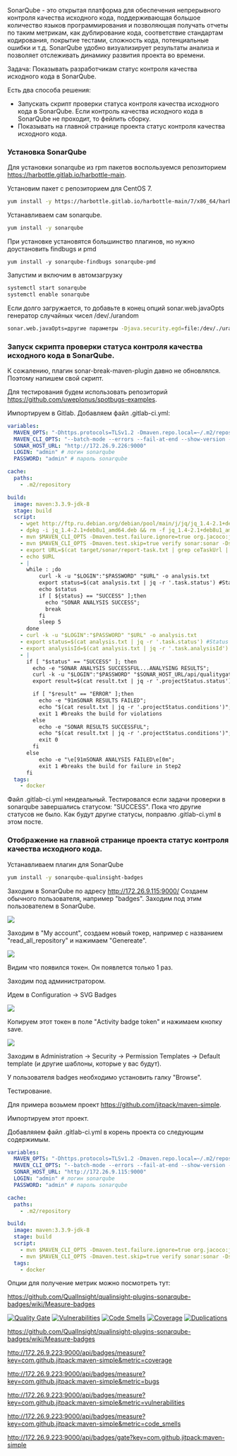 SonarQube - это открытая платформа для обеспечения непрерывного контроля качества исходного кода, поддерживающая большое количество языков программирования и позволяющая получать отчеты по таким метрикам, как дублирование кода, соответствие стандартам кодирования, покрытие тестами, сложность кода, потенциальные ошибки и т.д. SonarQube удобно визуализирует результаты анализа и позволяет отслеживать динамику развития проекта во времени.

Задача: Показывать разработчикам статус контроля качества исходного кода в SonarQube.

Есть два способа решения:

- Запускать скрипт проверки статуса контроля качества исходного кода в SonarQube. Если контроль качества исходного кода в SonarQube не проходит, то фейлить сборку.
- Показывать на главной странице проекта статус контроля качества исходного кода.


### Установка SonarQube

Для установки sonarqube из rpm пакетов воспользуемся репозиторием https://harbottle.gitlab.io/harbottle-main.

Установим пакет с репозиторием для CentOS 7.

```bash
yum install -y https://harbottle.gitlab.io/harbottle-main/7/x86_64/harbottle-main-release.rpm
```

Устанавливаем сам sonarqube.

```bash
yum install -y sonarqube
```

При установке установятся большинство плагинов, но нужно доустановить findbugs и pmd

```
yum install -y sonarqube-findbugs sonarqube-pmd
```

Запустим и включим в автомзагрузку

```bash
systemctl start sonarqube
systemctl enable sonarqube
```

Если долго загружается, то добавьте в конец опций sonar.web.javaOpts генератор случайных чисел /dev/./urandom

```bash
sonar.web.javaOpts=другие параметры -Djava.security.egd=file:/dev/./urandom
```

### Запуск скрипта проверки статуса контроля качества исходного кода в SonarQube.

К сожалению, плагин sonar-break-maven-plugin давно не обновлялся. Поэтому напишем свой скрипт.

Для тестирования будем использовать репозиторий https://github.com/uweplonus/spotbugs-examples.

Импортируем в Gitlab. Добавляем файл .gitlab-ci.yml:

```yaml
variables:
  MAVEN_OPTS: "-Dhttps.protocols=TLSv1.2 -Dmaven.repo.local=~/.m2/repository -Dorg.slf4j.simpleLogger.log.org.apache.maven.cli.transfer.Slf4jMavenTransferListener=WARN -Dorg.slf4j.simpleLogger.showDateTime=true -Djava.awt.headless=true"
  MAVEN_CLI_OPTS: "--batch-mode --errors --fail-at-end --show-version -DinstallAtEnd=true -DdeployAtEnd=true"
  SONAR_HOST_URL: "http://172.26.9.226:9000"
  LOGIN: "admin" # логин sonarqube
  PASSWORD: "admin" # пароль sonarqube

cache:
  paths:
    - .m2/repository

build:
  image: maven:3.3.9-jdk-8
  stage: build
  script:
    - wget http://ftp.ru.debian.org/debian/pool/main/j/jq/jq_1.4-2.1+deb8u1_amd64.deb
    - dpkg -i jq_1.4-2.1+deb8u1_amd64.deb && rm -f jq_1.4-2.1+deb8u1_amd64.deb || true
    - mvn $MAVEN_CLI_OPTS -Dmaven.test.failure.ignore=true org.jacoco:jacoco-maven-plugin:0.8.5:prepare-agent clean verify org.jacoco:jacoco-maven-plugin:0.8.5:report
    - mvn $MAVEN_CLI_OPTS -Dmaven.test.skip=true verify sonar:sonar -Dsonar.host.url=$SONAR_HOST_URL -Dsonar.login=$LOGIN -Dsonar.password=$PASSWORD -Dsonar.gitlab.project_id=$CI_PROJECT_PATH -Dsonar.gitlab.commit_sha=$CI_COMMIT_SHA -Dsonar.gitlab.ref_name=$CI_COMMIT_REF_NAME
    - export URL=$(cat target/sonar/report-task.txt | grep ceTaskUrl | cut -c11- ) #URL where report gets stored
    - echo $URL
    - |
      while : ;do
          curl -k -u "$LOGIN":"$PASSWORD" "$URL" -o analysis.txt
          export status=$(cat analysis.txt | jq -r '.task.status') #Status as SUCCESS, CANCELED, IN_PROGRESS or FAILED
          echo $status
          if [ ${status} == "SUCCESS" ];then
            echo "SONAR ANALYSIS SUCCESS";
            break
          fi
          sleep 5
      done
    - curl -k -u "$LOGIN":"$PASSWORD" "$URL" -o analysis.txt
    - export status=$(cat analysis.txt | jq -r '.task.status') #Status as SUCCESS, CANCELED or FAILED
    - export analysisId=$(cat analysis.txt | jq -r '.task.analysisId') #Get the analysis Id
    - |
      if [ "$status" == "SUCCESS" ]; then
        echo -e "SONAR ANALYSIS SUCCESSFUL...ANALYSING RESULTS";
        curl -k -u "$LOGIN":"$PASSWORD" "$SONAR_HOST_URL/api/qualitygates/project_status?analysisId=$analysisId" -o result.txt; #Analysis result like critical, major and minor issues
        export result=$(cat result.txt | jq -r '.projectStatus.status');

        if [ "$result" == "ERROR" ];then
          echo -e "91mSONAR RESULTS FAILED";
          echo "$(cat result.txt | jq -r '.projectStatus.conditions')"; #prints the critical, major and minor violations
          exit 1 #breaks the build for violations
        else
          echo -e "SONAR RESULTS SUCCESSFUL";
          echo "$(cat result.txt | jq -r '.projectStatus.conditions')";
          exit 0
        fi
      else
          echo -e "\e[91mSONAR ANALYSIS FAILED\e[0m";
          exit 1 #breaks the build for failure in Step2
      fi
  tags:
    - docker
```

Файл .gitlab-ci.yml неидеальный. Тестировался если задачи проверки в sonarqube завершались статусом: "SUCCESS". Пока что другие статусов не было. Как будут другие статусы, поправлю .gitlab-ci.yml  в этом посте.

### Отображение на главной странице проекта статус контроля качества исходного кода.

Устанавливаем плагин для SonarQube

```bash
yum install -y sonarqube-qualinsight-badges
```

Заходим в SonarQube по адресу http://172.26.9.115:9000/
Создаем обычного пользователя, например "badges".
Заходим под этим пользователем в SonarQube.

![](https://habrastorage.org/webt/sh/py/jh/shpyjhemnnulcw9kbrxakwza1lu.png)

Заходим в "My account", создаем новый токер, например с названием "read_all_repository" и нажимаем "Genereate".

![](https://habrastorage.org/webt/a4/mm/qi/a4mmqitdr2mlbbspaxvlosm_0ty.png)

Видим что появился токен. Он появлется только 1 раз.

Заходим под администратором.

Идем в Configuration -> SVG Badges

![](https://habrastorage.org/webt/_1/la/oz/_1laozdzrcqevucvlg6fkvzws_s.png)

Копируем этот токен в поле "Activity badge token" и нажимаем кнопку save.

![](https://habrastorage.org/webt/--/4z/rd/--4zrd1ngsyoiek-ecv6wbh_qjw.png)

Заходим в Administration -> Security -> Permission Templates -> Default template (и другие шаблоны, которые у вас будут).

У пользователя badges необходимо установить галку "Browse".

Тестирование.

Для примера возьмем проект <https://github.com/jitpack/maven-simple>.

Импортируем этот проект. 

Добавляяем файл .gitlab-ci.yml в корень проекта со следующим содержимым.

```yaml
variables:
  MAVEN_OPTS: "-Dhttps.protocols=TLSv1.2 -Dmaven.repo.local=~/.m2/repository -Dorg.slf4j.simpleLogger.log.org.apache.maven.cli.transfer.Slf4jMavenTransferListener=WARN -Dorg.slf4j.simpleLogger.showDateTime=true -Djava.awt.headless=true"
  MAVEN_CLI_OPTS: "--batch-mode --errors --fail-at-end --show-version -DinstallAtEnd=true -DdeployAtEnd=true"
  SONAR_HOST_URL: "http://172.26.9.115:9000"
  LOGIN: "admin" # логин sonarqube
  PASSWORD: "admin" # пароль sonarqube

cache:
  paths:
    - .m2/repository

build:
  image: maven:3.3.9-jdk-8
  stage: build
  script:
    - mvn $MAVEN_CLI_OPTS -Dmaven.test.failure.ignore=true org.jacoco:jacoco-maven-plugin:0.8.5:prepare-agent clean verify org.jacoco:jacoco-maven-plugin:0.8.5:report
    - mvn $MAVEN_CLI_OPTS -Dmaven.test.skip=true verify sonar:sonar -Dsonar.host.url=$SONAR_HOST_URL -Dsonar.login=$LOGIN -Dsonar.password=$PASSWORD -Dsonar.gitlab.project_id=$CI_PROJECT_PATH -Dsonar.gitlab.commit_sha=$CI_COMMIT_SHA -Dsonar.gitlab.ref_name=$CI_COMMIT_REF_NAME
  tags:
    - docker
```



Опции для получение метрик можно посмотреть тут:

https://github.com/QualInsight/qualinsight-plugins-sonarqube-badges/wiki/Measure-badges



[![Quality Gate](http://172.26.9.223:9000/api/badges/gate?key=com.github.jitpack:maven-simple)](http://172.26.9.223:9000/dashboard?id=com.github.jitpack%3Amaven-simple)
[![Vulnerabilities](http://172.26.9.223:9000/api/badges/measure?key=com.github.jitpack:maven-simple&metric=vulnerabilities)](http://172.26.9.223:9000/dashboard?id=com.github.jitpack%3Amaven-simple)
[![Code Smells](http://172.26.9.223:9000/api/badges/measure?key=com.github.jitpack:maven-simple&metric=code_smells)](http://172.26.9.223:9000/dashboard?id=com.github.jitpack%3Amaven-simple)
[![Coverage](http://172.26.9.223:9000/api/badges/measure?key=com.github.jitpack:maven-simple&metric=coverage)](http://172.26.9.223:9000/dashboard?id=com.github.jitpack%3Amaven-simple)
[![Duplications](http://172.26.9.223:9000/api/badges/measure?key=com.github.jitpack:maven-simple&metric=duplicated_lines_density)](http://172.26.9.223:9000/dashboard?id=com.github.jitpack%3Amaven-simple)


https://github.com/QualInsight/qualinsight-plugins-sonarqube-badges/wiki/Measure-badges

http://172.26.9.223:9000/api/badges/measure?key=com.github.jitpack:maven-simple&metric=coverage

http://172.26.9.223:9000/api/badges/measure?key=com.github.jitpack:maven-simple&metric=bugs

http://172.26.9.223:9000/api/badges/measure?key=com.github.jitpack:maven-simple&metric=vulnerabilities

http://172.26.9.223:9000/api/badges/measure?key=com.github.jitpack:maven-simple&metric=code_smells

http://172.26.9.223:9000/api/badges/gate?key=com.github.jitpack:maven-simple
